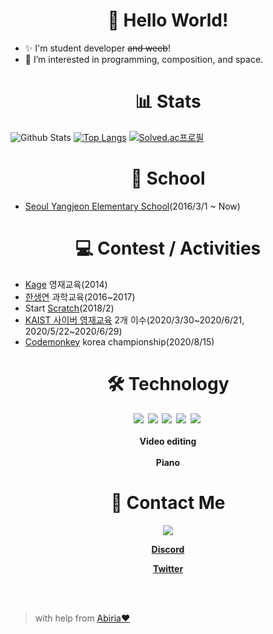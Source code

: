 <h1 align="center">👋 Hello World!</h1>
 
- ✨ I'm student developer ~~and weeb~~!
- 💜 I’m interested in programming, composition, and space.
<h1 align="center">📊 Stats</h1>

![Github Stats](https://github-readme-stats.vercel.app/api?username=star0202&count_private=true&show_icons=true&theme=nightowl&bg_color=ffffff00&hide_border=true&title_color=B4BCE0&include_all_commits=true&custom_title=star0202's%20Github%20Stats)
[![Top Langs](https://github-readme-stats.vercel.app/api/top-langs/?username=star0202&&layout=compact&langs_count=10&theme=nightowl&bg_color=ffffff00&hide_border=true&title_color=B4BCE0)](https://github.com/star0202?tab=repositories)
[![Solved.ac프로필](http://mazassumnida.wtf/api/v2/generate_badge?boj=devstar)](https://solved.ac/devstar)
<h1 align="center">🏫 School</h1>

- [Seoul Yangjeon Elementary School](http://yangjeon.sen.es.kr/index.do)(2016/3/1 ~ Now)
<h1 align="center">💻 Contest / Activities</h1>

- [Kage](http://www.kage.co.kr/) 영재교육(2014)
- [한생연](http://www.hlsi.co.kr/main/main.php) 과학교육(2016~2017)
- Start [Scratch](https://scratch.mit.edu/users/star0202/)(2018/2)
- [KAIST 사이버 영재교육](https://talented.kaist.ac.kr:8443/) 2개 이수(2020/3/30\~2020/6/21, 2020/5/22\~2020/6/29)
- [Codemonkey](https://www.codemonkey.com/) korea championship(2020/8/15)
<h1 align="center">🛠 Technology</h1>
<b>
  <p align="center">
    <img src="https://img.shields.io/badge/Python-3766AB?style=flat-square&logo=Python&logoColor=white">&nbsp
    <img src="https://img.shields.io/badge/Javascript-ffb13b?style=flat-square&logo=javascript&logoColor=white">&nbsp
    <img src="https://img.shields.io/badge/Typescript-2D79C7?style=flat-square&logo=Typescript&logoColor=white">&nbsp
    <img src="https://img.shields.io/badge/HTML-E96228?style=flat-square&logo=HTML5&logoColor=white">&nbsp
    <img src="https://img.shields.io/badge/CSS-2862E9?style=flat-square&logo=CSS3&logoColor=white">&nbsp<br><br>
    Video editing<br><br>
    Piano<br>
  </p>
</b>
<h1 align="center">🔔 Contact Me</h2>
<b>
  <p align="center">
    <a href="mailto:devstar0202@gmail.com" target="_blank">
    <img src="https://img.shields.io/badge/devstar0202@gmail.com-444444?style=flat-square&logo=Gmail&logoColor=white"
/></a>
</p>
  <a href="https://discord.com/users/798690702635827200"><p align="center">Discord</p></a>
  <a href="https://twitter.com/devstar0202"><p align="center">Twitter</p></a>
</p>
</b>
<br>
<br>

> with help from [Abiria❤](https://github.com/abiriadev)
